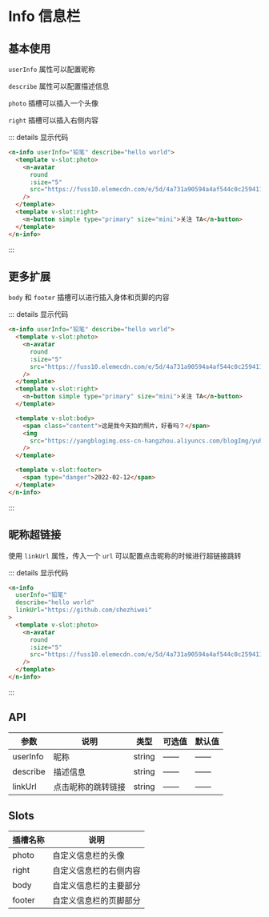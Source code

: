 # Info 信息栏

## 基本使用

`userInfo` 属性可以配置昵称

`describe` 属性可以配置描述信息

`photo` 插槽可以插入一个头像

`right` 插槽可以插入右侧内容

<n-info userInfo="铅笔" describe="hello world">
  <template v-slot:photo>
    <n-avatar
      round
      :size="5"
      src="https://fuss10.elemecdn.com/e/5d/4a731a90594a4af544c0c25941171jpeg.jpeg"
    />
  </template>
  <template v-slot:right>
    <n-button simple type="primary" size="mini">关注 TA</n-button>
  </template>
</n-info>

::: details 显示代码

```html
<n-info userInfo="铅笔" describe="hello world">
  <template v-slot:photo>
    <n-avatar
      round
      :size="5"
      src="https://fuss10.elemecdn.com/e/5d/4a731a90594a4af544c0c25941171jpeg.jpeg"
    />
  </template>
  <template v-slot:right>
    <n-button simple type="primary" size="mini">关注 TA</n-button>
  </template>
</n-info>
```

:::

## 更多扩展

`body` 和 `footer` 插槽可以进行插入身体和页脚的内容

<n-info userInfo="铅笔" describe="hello world">
  <template v-slot:photo>
    <n-avatar
      round
      :size="5"
      src="https://fuss10.elemecdn.com/e/5d/4a731a90594a4af544c0c25941171jpeg.jpeg"
    />
  </template>
  <template v-slot:right>
    <n-button simple type="primary" size="mini">关注 TA</n-button>
  </template>

  <template v-slot:body>
    <span class="content">这是我今天拍的照片，好看吗？</span>
    <img  src="https://yangblogimg.oss-cn-hangzhou.aliyuncs.com/blogImg/yuhangyuan.jpg" />
  </template>

  <template v-slot:footer>
    <span type="danger">2022-02-12</span>
  </template>
</n-info>

::: details 显示代码

```html
<n-info userInfo="铅笔" describe="hello world">
  <template v-slot:photo>
    <n-avatar
      round
      :size="5"
      src="https://fuss10.elemecdn.com/e/5d/4a731a90594a4af544c0c25941171jpeg.jpeg"
    />
  </template>
  <template v-slot:right>
    <n-button simple type="primary" size="mini">关注 TA</n-button>
  </template>

  <template v-slot:body>
    <span class="content">这是我今天拍的照片，好看吗？</span>
    <img
      src="https://yangblogimg.oss-cn-hangzhou.aliyuncs.com/blogImg/yuhangyuan.jpg"
    />
  </template>

  <template v-slot:footer>
    <span type="danger">2022-02-12</span>
  </template>
</n-info>
```

:::

## 昵称超链接

使用 `linkUrl` 属性，传入一个 `url` 可以配置点击昵称的时候进行超链接跳转

<n-info userInfo="铅笔" describe="hello world" linkUrl="https://github.com/shezhiwei">
  <template v-slot:photo>
    <n-avatar round :size="5" src="https://fuss10.elemecdn.com/e/5d/4a731a90594a4af544c0c25941171jpeg.jpeg" />
  </template>
</n-info>

::: details 显示代码

```html
<n-info
  userInfo="铅笔"
  describe="hello world"
  linkUrl="https://github.com/shezhiwei"
>
  <template v-slot:photo>
    <n-avatar
      round
      :size="5"
      src="https://fuss10.elemecdn.com/e/5d/4a731a90594a4af544c0c25941171jpeg.jpeg"
    />
  </template>
</n-info>
```

:::

## API

| 参数     | 说明               | 类型   | 可选值 | 默认值 |
| -------- | ------------------ | ------ | ------ | ------ |
| userInfo | 昵称               | string | ——     | ——     |
| describe | 描述信息           | string | ——     | ——     |
| linkUrl  | 点击昵称的跳转链接 | string | ——     | ——     |

## Slots

| 插槽名称 | 说明                   |
| -------- | ---------------------- |
| photo    | 自定义信息栏的头像     |
| right    | 自定义信息栏的右侧内容 |
| body     | 自定义信息栏的主要部分 |
| footer   | 自定义信息栏的页脚部分 |

<style scoped>
  .content{
    display:inline-block;
    margin:10px 0;
  }
</style>
